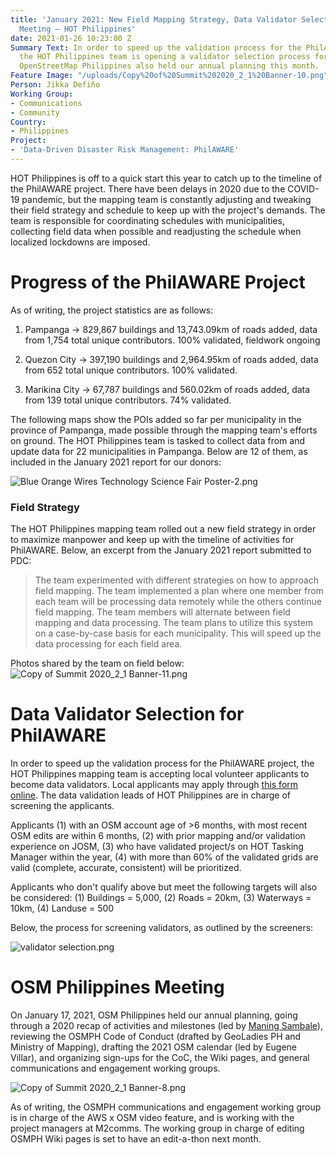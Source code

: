 ```yaml
---
title: 'January 2021: New Field Mapping Strategy, Data Validator Selection, OSMPH
  Meeting — HOT Philippines'
date: 2021-01-26 10:23:00 Z
Summary Text: In order to speed up the validation process for the PhilAWARE project,
  the HOT Philippines team is opening a validator selection process for local volunteers.
  OpenStreetMap Philippines also held our annual planning this month.
Feature Image: "/uploads/Copy%20of%20Summit%202020_2_1%20Banner-10.png"
Person: Jikka Defiño
Working Group:
- Communications
- Community
Country:
- Philippines
Project:
- 'Data-Driven Disaster Risk Management: PhilAWARE'
---
```


HOT Philippines is off to a quick start this year to catch up to the timeline of the PhilAWARE project. There have been delays in 2020 due to the COVID-19 pandemic, but the mapping team is constantly adjusting and tweaking their field strategy and schedule to keep up with the project's demands. The team is responsible for coordinating schedules with municipalities, collecting field data when possible and readjusting the schedule when localized lockdowns are imposed.

# Progress of the PhilAWARE Project

As of writing, the project statistics are as follows:

1. Pampanga → 829,867 buildings and 13,743.09km of roads added, data from 1,754 total unique contributors. 100% validated, fieldwork ongoing

2. Quezon City → 397,190 buildings and 2,964.95km of roads added, data from 652 total unique contributors. 100% validated.

3. Marikina City → 67,787 buildings and 560.02km of roads added, data from 139 total unique contributors. 74% validated.

The following maps show the POIs added so far per municipality in the province of Pampanga, made possible through the mapping team's efforts on ground. The HOT Philippines team is tasked to collect data from and update data for 22 municipalities in Pampanga. Below are 12 of them, as included in the January 2021 report for our donors:

![Blue Orange Wires Technology Science Fair Poster-2.png](/uploads/Blue%20Orange%20Wires%20Technology%20Science%20Fair%20Poster-2.png)

### Field Strategy

The HOT Philippines mapping team rolled out a new field strategy in order to maximize manpower and keep up with the timeline of activities for PhilAWARE. Below, an excerpt from the January 2021 report submitted to PDC:

> The team experimented with different strategies on how to approach field mapping. The team implemented a plan where one member from each team will be processing data remotely while the others continue field mapping. The team members will alternate between field mapping and data processing. The team plans to utilize this system on a case-by-case basis for each municipality. This will speed up the data processing for each field area.

Photos shared by the team on field below:
![Copy of Summit 2020_2_1 Banner-11.png](/uploads/Copy%20of%20Summit%202020_2_1%20Banner-11.png)

# Data Validator Selection for PhilAWARE

In order to speed up the validation process for the PhilAWARE project, the HOT Philippines mapping team is accepting local volunteer applicants to become data validators. Local applicants may apply through [this form online](https://bit.ly/HOTPHValidatorSelection). The data validation leads of HOT Philippines are in charge of screening the applicants.

Applicants (1) with an OSM account age of >6 months, with most recent OSM edits are  within 6 months, (2) with prior mapping and/or validation experience on JOSM, (3) who have validated project/s on HOT Tasking Manager within the year, (4) with more than 60% of the validated grids are valid (complete, accurate, consistent) will be prioritized.

Applicants who don't qualify above but meet the following targets will also be considered: (1) Buildings = 5,000, (2) Roads = 20km, (3) Waterways = 10km, (4) Landuse = 500

Below, the process for screening validators, as outlined by the screeners:

![validator selection.png](/uploads/validator%20selection.png)

# OSM Philippines Meeting

On January 17, 2021, OSM Philippines held our annual planning, going through a 2020 recap of activities and milestones (led by [Maning Sambale](https://www.hotosm.org/people/maning-sambale/)), reviewing the OSMPH Code of Conduct (drafted by GeoLadies PH and Ministry of Mapping), drafting the 2021 OSM calendar (led by Eugene Villar), and organizing sign-ups for the CoC, the Wiki pages, and general communications and engagement working groups.

![Copy of Summit 2020_2_1 Banner-8.png](/uploads/Copy%20of%20Summit%202020_2_1%20Banner-8.png)

As of writing, the OSMPH communications and engagement working group is in charge of the AWS x OSM video feature, and is working with the project managers at M2comms. The working group in charge of editing OSMPH Wiki pages is set to have an edit-a-thon next month.